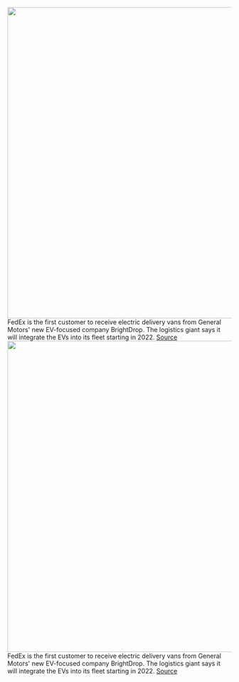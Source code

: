 <img src='https://cdn.vox-cdn.com/thumbor/IWUfSVVC5aBtdShEKW6T0x9bbaY=/0x0:8509x5985/1200x800/filters:focal(3575x2313:4935x3673)/cdn.vox-cdn.com/uploads/chorus_image/image/70285629/BrightDrop_EV600_with_FedEx_Express_Branding.0.jpeg' width='700px' /><br/>
FedEx is the first customer to receive electric delivery vans from General Motors' new EV-focused company BrightDrop. The logistics giant says it will integrate the EVs into its fleet starting in 2022.
<a href='https://www.theverge.com/2021/12/17/22839470/fedex-gm-brightdrop-electric-delivery-van-ev600'> Source <a/><img src='https://cdn.vox-cdn.com/thumbor/IWUfSVVC5aBtdShEKW6T0x9bbaY=/0x0:8509x5985/1200x800/filters:focal(3575x2313:4935x3673)/cdn.vox-cdn.com/uploads/chorus_image/image/70285629/BrightDrop_EV600_with_FedEx_Express_Branding.0.jpeg' width='700px' /><br/>
FedEx is the first customer to receive electric delivery vans from General Motors' new EV-focused company BrightDrop. The logistics giant says it will integrate the EVs into its fleet starting in 2022.
<a href='https://www.theverge.com/2021/12/17/22839470/fedex-gm-brightdrop-electric-delivery-van-ev600'> Source <a/>